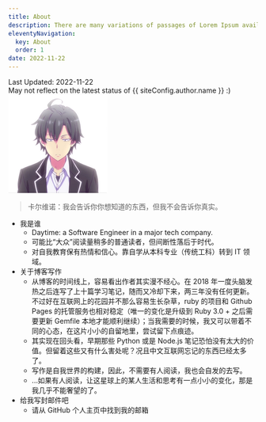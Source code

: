 ```yaml
---
title: About
description: There are many variations of passages of Lorem Ipsum available.
eleventyNavigation:
  key: About
  order: 1
date: 2022-11-22
---
```


<div  class="notice">
Last Updated: 2022-11-22 <br/>
May not reflect on the latest status of {{ siteConfig.author.name }} :)
</div>

<img src="/images/avatar.png" alt="" class="myphoto" />

> 卡尔维诺：我会告诉你你想知道的东西，但我不会告诉你真实。

- 我是谁
	- Daytime: a Software Engineer in a major tech company.
	- 可能比“大众”阅读量稍多的普通读者，但间断性落后于时代。
	- 对自我教育保有热情和信心。靠自学从本科专业（传统工科）转到 IT 领域。
- 关于博客写作
	- 从博客的时间线上，容易看出作者其实漫不经心。在 2018 年一度头脑发热之后连写了上十篇学习笔记，随而又冷却下来，两三年没有任何更新。不过好在互联网上的花园并不那么容易生长杂草，ruby 的项目和 Github Pages  的托管服务也相对稳定（唯一的变化是升级到 Ruby 3.0 + 之后需要更新 Gemfile 本地才能顺利继续）；当我需要的时候，我又可以带着不同的心态，在这片小小的自留地里，尝试留下点痕迹。
	- 其实现在回头看，早期那些 Python 或是 Node.js 笔记恐怕没有太大的价值。但留着这些又有什么害处呢？况且中文互联网忘记的东西已经太多了。
	- 写作是自我世界的构建，因此，不需要有人阅读，我也会自发的去写。
	- ...如果有人阅读，让这星球上的某人生活和思考有一点小小的变化，那是我几乎不能奢望的了。
- 给我写封邮件吧
	- 请从 GitHub 个人主页中找到我的邮箱